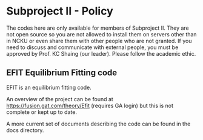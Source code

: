 # Subproject II - Policy

The codes here are only available for members of Subproject II. They are not open source so you are not allowed to install them on servers other than in NCKU or even share them with other people who are not granted. If you need to discuss and communicate with external people, you must be approved by Prof. KC Shaing (our leader). Please follow the academic ethic.

##  EFIT Equilibrium Fitting code

EFIT is an equilibrium fitting code.  

An overview of the project can be found at https://fusion.gat.com/theory/Efit
(requires GA login) but this is not complete or kept up to date.

A more current set of documents describing the code can be found in the docs directory.
